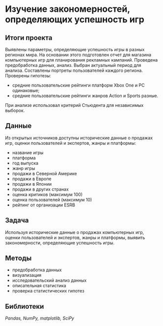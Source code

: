 # Изучение закономерностей, определяющих успешность игр

## Итоги проекта
Выявлены параметры, определяющие успешность игры в разных регионах мира. На основании этого подготовлен отчет для магазина компьютерных игр для планирования рекламных кампаний. Проведена предобработка данных, анализ. Выбран актуальный период для анализа. Составлены портреты пользователей каждого региона. Проверены гипотезы: 
- средние пользовательские рейтинги платформ Xbox One и PC одинаковые;
- средние пользовательские рейтинги жанров Action и Sports разные. 

При анализе использовал критерий Стьюдента для независимых выборок.

## Данные
Из открытых источников доступны исторические данные о продажах игр, оценки пользователей и экспертов, жанры и платформы: 

- название игры
- платформа
- год выпуска
- жанр игры
- продажи в Северной Америке
- продажи в Европе
- продажи в Японии
- продажи в других странах 
- оценка критиков (максимум 100)
- оценка пользователей (максимум 10)
- рейтинг от организации ESRB 

## Задача
Используя исторические данные о продажах компьютерных игр, оценки пользователей и экспертов, жанры и платформы, выявить закономерности, определяющие успешность игры. 

## Методы
- предобработка данных
- визуализация 
- исследовательский анализ данных
- описательная статистика
- проверка статистических гипотез

## Библиотеки
_Pandas, NumPy, matplotlib, SciPy_
